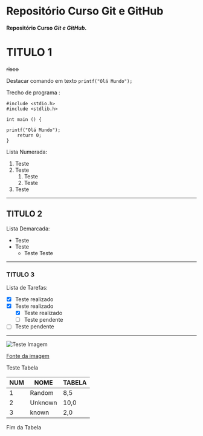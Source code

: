 # Repositório Curso Git e GitHub
 **Repositório Curso *Git e GitHub*.**
# TITULO 1
~~risco~~

Destacar comando em texto `printf("Olá Mundo");`

Trecho de programa :
```
#include <stdio.h>
#include <stdlib.h>

int main () {

printf("Olá Mundo");
	return 0;
} 
```

Lista Numerada:
1. Teste
1. Teste
   1. Teste
   2. Teste
1. Teste 
***
## TITULO 2
Lista Demarcada:
* Teste
* Teste
   * Teste
Teste
***
### TITULO 3
Lista de Tarefas:
- [x] Teste realizado
- [x] Teste realizado
   - [x] Teste realizado
   - [ ] Teste pendente
- [ ] Teste pendente
***

![Teste Imagem](https://user-images.githubusercontent.com/81252422/234464570-c9c0e51d-79cd-4ec8-aee0-8becd490ddb0.png)

[Fonte da imagem](https://www.flaticon.com/br/icone-gratis/logotipo-do-github_25231)

Teste Tabela

NUM | NOME | TABELA
---|---|---
1 | Random | 8,5
2 | Unknown | 10,0
3 | known | 2,0

Fim da Tabela

